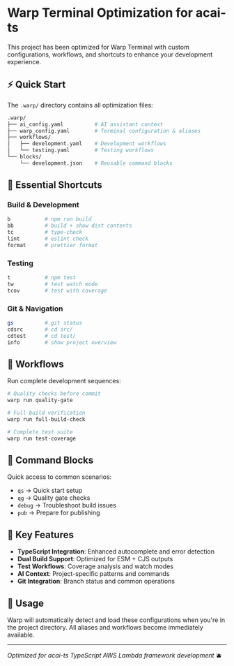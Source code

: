 # Warp Terminal Optimization for acai-ts

This project has been optimized for Warp Terminal with custom configurations, workflows, and shortcuts to enhance your development experience.

## ⚡ Quick Start

The `.warp/` directory contains all optimization files:

```bash
.warp/
├── ai_config.yaml          # AI assistant context
├── warp_config.yaml        # Terminal configuration & aliases
├── workflows/
│   ├── development.yaml    # Development workflows
│   └── testing.yaml        # Testing workflows
└── blocks/
    └── development.json    # Reusable command blocks
```

## 🚀 Essential Shortcuts

### Build & Development
```bash
b           # npm run build
bb          # build + show dist contents
tc          # type-check
lint        # eslint check
format      # prettier format
```

### Testing  
```bash
t           # npm test
tw          # test watch mode
tcov        # test with coverage
```

### Git & Navigation
```bash
gs          # git status
cdsrc       # cd src/
cdtest      # cd test/
info        # show project overview
```

## 🔧 Workflows

Run complete development sequences:

```bash
# Quality checks before commit
warp run quality-gate

# Full build verification  
warp run full-build-check

# Complete test suite
warp run test-coverage
```

## 🎯 Command Blocks

Quick access to common scenarios:

- `qs` → Quick start setup
- `qg` → Quality gate checks
- `debug` → Troubleshoot build issues
- `pub` → Prepare for publishing

## 📝 Key Features

- **TypeScript Integration**: Enhanced autocomplete and error detection
- **Dual Build Support**: Optimized for ESM + CJS outputs
- **Test Workflows**: Coverage analysis and watch modes
- **AI Context**: Project-specific patterns and commands
- **Git Integration**: Branch status and common operations

## 🔄 Usage

Warp will automatically detect and load these configurations when you're in the project directory. All aliases and workflows become immediately available.

---

*Optimized for acai-ts TypeScript AWS Lambda framework development* 🫐
